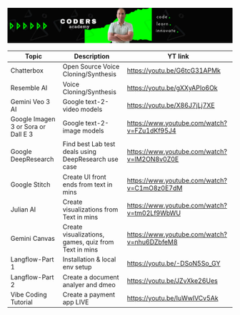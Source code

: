 

![CodersAcademy Banner](/img/banner.png)


Topic | Description  | YT link |
--- | --- | --- |
Chatterbox | Open Source Voice Cloning/Synthesis | https://youtu.be/G6tcG31APMk |
Resemble AI | Voice Cloning/Synthesis | https://youtu.be/gXXyAPIo6Ok |
Gemini Veo 3 AI | Google text-2-video models | https://youtu.be/X86J7jLj7XE |
Google Imagen 3 or Sora or Dall E 3 | Google text-2-image models |https://www.youtube.com/watch?v=FZu1dKf95J4|
Google DeepResearch | Find best Lab test deals using DeepResearch use case |https://www.youtube.com/watch?v=lM2ON8v0Z0E|
Google Stitch | Create UI front ends from text in mins |https://www.youtube.com/watch?v=C1mO8z0E7dM|
Julian AI | Create visualizations from Text in mins |https://www.youtube.com/watch?v=tm02Lf9WbWU|
Gemini Canvas | Create visualizations, games, quiz from Text in mins |https://www.youtube.com/watch?v=nhu6DZbfeM8|
Langflow-Part 1 | Installation & local env setup |https://youtu.be/-DSoN5So_GY|
Langflow-Part 2 | Create a document analyer and dmeo |https://youtu.be/JZvXke26Ues|
Vibe Coding Tutorial | Create a payment app LIVE |https://youtu.be/IuWwlVCv5Ak|



